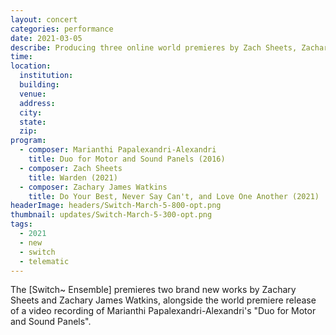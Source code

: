 ```yaml
---
layout: concert
categories: performance
date: 2021-03-05
describe: Producing three online world premieres by Zach Sheets, Zachary Watkins, and Marianthi Papalexandri-Alexandri with the [Switch~ Ensemble].
time:
location:
  institution:
  building:
  venue:
  address:
  city:
  state:
  zip:
program:
  - composer: Marianthi Papalexandri-Alexandri
    title: Duo for Motor and Sound Panels (2016)
  - composer: Zach Sheets
    title: Warden (2021)
  - composer: Zachary James Watkins
    title: Do Your Best, Never Say Can't, and Love One Another (2021)
headerImage: headers/Switch-March-5-800-opt.png
thumbnail: updates/Switch-March-5-300-opt.png
tags:
  - 2021
  - new
  - switch
  - telematic
---
```


The [Switch~ Ensemble] premieres two brand new works by Zachary Sheets and Zachary James Watkins, alongside the world premiere release of a video recording of Marianthi Papalexandri-Alexandri's "Duo for Motor and Sound Panels".
